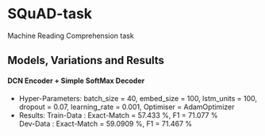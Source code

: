 # SQuAD-task
Machine Reading Comprehension task

## Models, Variations and Results
#### DCN Encoder + Simple SoftMax Decoder
  * Hyper-Parameters:
    batch_size = 40, embed_size = 100, lstm_units = 100, dropout = 0.07, learning_rate = 0.001, Optimiser = AdamOptimizer    
  * Results:
    Train-Data : Exact-Match = 57.433 %, F1 = 71.077 %    
    Dev-Data   : Exact-Match = 59.0909 %, F1 = 71.467 %    
    
